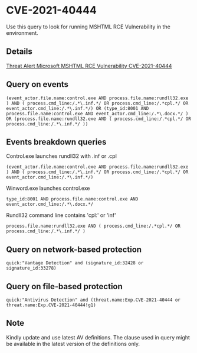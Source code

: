 # CVE-2021-40444

Use this query to look for running MSHTML RCE Vulnerability in the environment. 

## Details

[Threat Alert Microsoft MSHTML RCE Vulnerability CVE-2021-40444](https://www.broadcom.com/support/security-center/protection-bulletin#bltda635ffa6868cbde_en-us)

## Query on events

```
(event_actor.file.name:control.exe AND process.file.name:rundll32.exe ) AND ( process.cmd_line:/.*\.inf.*/ OR process.cmd_line:/.*cpl.*/ OR event_actor.cmd_line:/.*\.inf.*/) OR (type_id:8001 AND process.file.name:control.exe AND event_actor.cmd_line:/.*\.docx.*/ ) OR (process.file.name:rundll32.exe AND ( process.cmd_line:/.*cpl.*/ OR process.cmd_line:/.*\.inf.*/ ))

```
## Events breakdown queries
Control.exe launches rundll32 with .inf or .cpl
```
(event_actor.file.name:control.exe AND process.file.name:rundll32.exe ) AND ( process.cmd_line:/.*\.inf.*/ OR process.cmd_line:/.*cpl.*/ OR event_actor.cmd_line:/.*\.inf.*/)

```
Winword.exe launches control.exe
```
type_id:8001 AND process.file.name:control.exe AND event_actor.cmd_line:/.*\.docx.*/ 

```
Rundll32 command line contains 'cpl:' or 'inf'
```
process.file.name:rundll32.exe AND ( process.cmd_line:/.*cpl.*/ OR process.cmd_line:/.*\.inf.*/ )

```
## Query on network-based protection

```
quick:"Vantage Detection" and (signature_id:32428 or signature_id:33278)

```

## Query on file-based protection

```
quick:"Antivirus Detection" and (threat.name:Exp.CVE-2021-40444 or threat.name:Exp.CVE-2021-40444!g1)

```
## Note
Kindly update and use latest AV definitions.
The clause used in query might be available in the latest version of the definitions only.
